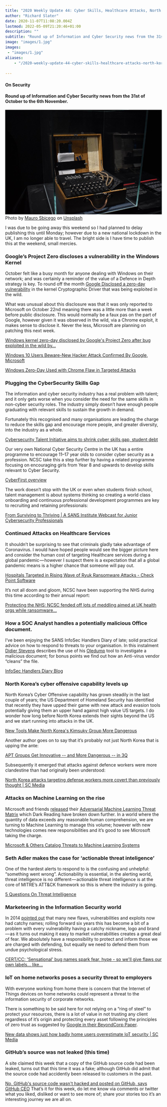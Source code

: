```yaml
---
title: "2020 Weekly Update 44: Cyber Skills, Healthcare Attacks, North Korea, Machine Learning and Threat…"
author: "Richard Slater"
date: 2020-11-07T11:08:20.004Z
lastmod: 2022-05-09T21:20:46+01:00
description: ""
subtitle: "Round up of Information and Cyber Security news from the 31st of October to the 6th November."
image: "images/1.jpg" 
images:
 - "images/1.jpg"
aliases:
    - "/2020-weekly-update-44-cyber-skills-healthcare-attacks-north-korea-machine-learning-and-threat-a1395585c518"

---
```


#### On Security

#### Round up of Information and Cyber Security news from the 31st of October to the 6th November.

![ENIGMA machine in a display case.](images/1.jpg)
Photo by [Mauro Sbicego](https://unsplash.com/@maurosbicego?utm_source=medium&amp;utm_medium=referral) on [Unsplash](https://unsplash.com?utm_source=medium&amp;utm_medium=referral)

I was due to be going away this weekend so I had planned to delay publishing this until Monday; however due to a new national lockdown in the UK, I am no longer able to travel. The bright side is I have time to publish this at the weekend, small mercies.

### Google’s Project Zero discloses a vulnerability in the Windows Kernel

October felt like a busy month for anyone dealing with Windows on their network; and was certainly a reminder of the value of a Defence in Depth strategy is key. To round off the month [Google Disclosed a zero-day vulnerability](https://bugs.chromium.org/p/project-zero/issues/detail?id=2104) in the kernel Cryptographic Driver that was being exploited in the wild.

What was unusual about this disclosure was that it was only reported to Microsoft on October 22nd meaning there was a little more than a week before public disclosure. This would normally be a faux pas on the part of Google, however given it was observed in the wild, via a Chrome exploit, it makes sense to disclose it. Never the less, Microsoft are planning on patching this next week.

[Windows kernel zero-day disclosed by Google&#39;s Project Zero after bug exploited in the wild by…](https://www.theregister.com/2020/10/30/windows_kernel_zeroday/)

[Windows 10 Users Beware-New Hacker Attack Confirmed By Google, Microsoft](https://www.forbes.com/sites/daveywinder/2020/11/01/windows-10-users-beware-new-hacker-attack-confirmed-by-google-microsoft/?sh=2e0075113b0a)

[Windows Zero-Day Used with Chrome Flaw in Targeted Attacks](https://www.darkreading.com/threat-intelligence/windows-zero-day-used-with-chrome-flaw-in-targeted-attacks/d/d-id/1339350?_mc=rss_x_drr_edt_aud_dr_x_x-rss-simple)

### Plugging the CyberSecurity Skills Gap

The information and cyber security industry has a real problem with talent; and it only gets worse when you consider the need for the same skills in non-cyber security roles. The industry simply doesn’t have enough people graduating with relevant skills to sustain the growth in demand.

Fortunately this recognised and many organisations are leading the charge to reduce the skills gap and encourage more people, and greater diversity, into the industry as a whole.

[Cybersecurity Talent Initiative aims to shrink cyber skills gap, student debt](https://www.scmagazine.com/home/security-news/network-security/cybersecurity-talent-initiative-resolves-to-shrink-cyber-skills-gap-student-debt/)

Our very own National Cyber Security Centre in the UK has a entire programme to encourage 11–17 year olds to consider cyber security as a profession. NCSC take this a step further by having a related programme focusing on encouraging girls from Year 8 and upwards to develop skills relevant to Cyber Security.

[CyberFirst overview](https://www.ncsc.gov.uk/cyberfirst/overview)

The work doesn’t stop with the UK or even when students finish school, talent management is about systems thinking so creating a world class onboarding and continuous professional development programmes are key to recruiting and retaining professionals:

[From Surviving to Thriving | A SANS Institute Webcast for Junior Cybersecurity Professionals](https://www.sans.org/blog/junior-cybersecurity-professionals-from-surviving-to-thriving/)

### Continued Attacks on Healthcare Services

It shouldn’t be surprising to see that criminals gladly take advantage of Coronavirus. I would have hoped people would see the bigger picture here and consider the human cost of targeting Healthcare services during a global pandemic — however I suspect there is a expectation that all a global pandemic means is a higher chance that someone will pay out.

[Hospitals Targeted in Rising Wave of Ryuk Ransomware Attacks - Check Point Software](https://blog.checkpoint.com/2020/10/29/hospitals-targeted-in-rising-wave-of-ryuk-ransomware-attacks/)

It’s not all doom and gloom, NCSC have been supporting the NHS during this time according to their annual report:

[Protecting the NHS: NCSC fended off lots of meddling aimed at UK health orgs while ransomware…](https://www.theregister.com/2020/11/03/ncsc_annual_report_nhs_ransomware/)

### How a SOC Analyst handles a potentially malicious Office document.

I’ve been enjoying the SANS InfoSec Handlers Diary of late; solid practical advice on how to respond to threats to your organisation. In this instalment [Didier Stevens](https://isc.sans.edu/handler_list.html#didier-stevens) describes the use of his [Oledump](https://blog.didierstevens.com/programs/oledump-py/) tool to investigate a malicious document; for bonus points we find out how an Anti-virus vendor “cleans” the file.

[InfoSec Handlers Diary Blog](https://isc.sans.edu/diary/rss/26744)

### North Korea’s cyber offensive capability levels up

North Korea’s Cyber Offensive capability has grown steadily in the last couple of years; the US Department of Homeland Security has identified that recently they have upped their game with new attack and evasion tools potentially giving them an upper hand against high value US targets. I do wonder how long before North Korea extends their sights beyond the US and we start running into attacks in the UK.

[New Tools Make North Korea&#39;s Kimsuky Group More Dangerous](https://www.darkreading.com/threat-intelligence/new-tools-make-north-koreas-kimsuky-group-more-dangerous/d/d-id/1339353?_mc=rss_x_drr_edt_aud_dr_x_x-rss-simple)

Another author goes on to say that it’s probably not just North Korea that is upping the ante:

[APT Groups Get Innovative -- and More Dangerous -- in 3Q](https://www.darkreading.com/attacks-breaches/apt-groups-get-innovative----and-more-dangerous----in-3q/d/d-id/1339368?_mc=rss_x_drr_edt_aud_dr_x_x-rss-simple)

Subsequently it emerged that attacks against defence workers were more clandestine than had originally been understood:

[North Korea attacks targeting defense workers more covert than previously thought | SC Media](https://www.scmagazine.com/home/security-news/north-korea-attacks-targeting-defense-workers-more-covert-than-previously-thought/)

### Attacks on Machine Learning on the rise

Microsoft and friends [released](https://www.microsoft.com/security/blog/2020/10/22/cyberattacks-against-machine-learning-systems-are-more-common-than-you-think/) their [Adversarial Machine Learning Threat Matrix](https://www.microsoft.com/security/blog/2020/10/22/cyberattacks-against-machine-learning-systems-are-more-common-than-you-think/) which Dark Reading have broken down further. In a world where the quantity of data exceeds any reasonable human comprehension, we are turning to Machine Learning to manage this volume; however with new technologies comes new responsibilities and it’s good to see Microsoft taking the charge.

[Microsoft &amp; Others Catalog Threats to Machine Learning Systems](https://www.darkreading.com/vulnerabilities---threats/advanced-threats/microsoft-and-others-catalog-threats-to-machine-learning-systems/d/d-id/1339354?_mc=rss_x_drr_edt_aud_dr_x_x-rss-simple)

### Seth Adler makes the case for ‘actionable threat inteligence’

One of the hardest alerts to respond to is the confusing and unhelpful: “something went wrong”. Actionability is essential, in the alerting world, threat intelligence is no different — actionable threat intelligence is at the core of MITRE’s ATT&amp;CK framework so this is where the industry is going.

[5 Questions On Threat Intelligence](https://www.cshub.com/executive-decisions/articles/5-questions-on-threat-intelligence)

### Marketeering in the Information Security world

In 2014 [pointed out](https://amido.com/blog/heartbleed-the-internet-is-not-coming-to-an-end/) that many new flaws, vulnerabilities and exploits now had catchy names; rolling forward six years this has become a bit of a problem with every vulnerability having a catchy nickname, logo and brand — as it turns out making it easy to market vulnerabilities creates a great deal of fear. We absolutely have a responsibility to protect and inform those we are charged with defending, but equally we need to defend them from undue psychological stress.

[CERT/CC: &#39;Sensational&#39; bug names spark fear, hype - so we&#39;ll give flaws our own labels... like…](https://www.theregister.com/2020/11/03/cert_bug_names/)

### IoT on home networks poses a security threat to employers

With everyone working from home there is concern that the Internet of Things devices on home networks could represent a threat to the information security of corporate networks.

There is something to be said here for not relying on a “ring of steel” to protect your resources, there is a lot of value in not trusting any client regardless of it’s origin and protecting every asset following the principles of zero trust as suggested by [Google in their BeyondCorp Paper](https://cloud.google.com/beyondcorp).

[New data shows just how badly home users overestimate IoT security | SC Media](https://www.scmagazine.com/home/security-news/with-work-from-home-booming-new-data-shows-just-how-badly-home-users-overestimate-iot-security/)

### GitHub’s source was not leaked (this time)

A site claimed this week that a copy of the GitHub source code had been leaked, turns out that this time it was a fake; although GitHub did admit that the source code had accidently been released to customers in the past.

[No, GitHub&#39;s source code wasn&#39;t hacked and posted on GitHub, says GitHub CEO](https://www.theregister.com/2020/11/05/github_not_hacked_and_cloned/)
That’s it for this week, do let me know via comments or twitter what you liked, disliked or want to see more of; share your stories too it’s an interesting journey we are all on.
